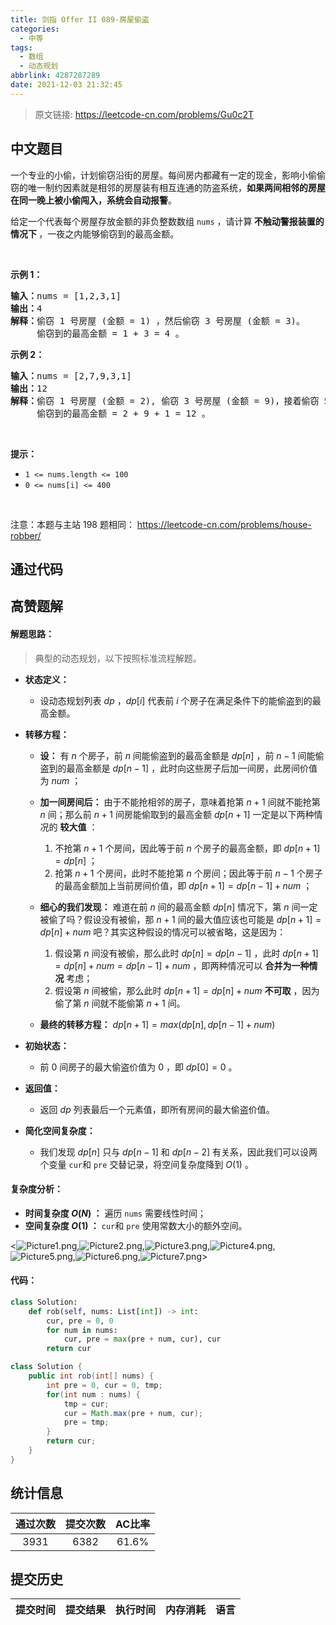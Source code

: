 ```yaml
---
title: 剑指 Offer II 089-房屋偷盗
categories:
  - 中等
tags:
  - 数组
  - 动态规划
abbrlink: 4287287289
date: 2021-12-03 21:32:45
---
```


> 原文链接: https://leetcode-cn.com/problems/Gu0c2T




## 中文题目
<div><p>一个专业的小偷，计划偷窃沿街的房屋。每间房内都藏有一定的现金，影响小偷偷窃的唯一制约因素就是相邻的房屋装有相互连通的防盗系统，<strong>如果两间相邻的房屋在同一晚上被小偷闯入，系统会自动报警</strong>。</p>

<p>给定一个代表每个房屋存放金额的非负整数数组 <code>nums</code>&nbsp;，请计算<strong>&nbsp;不触动警报装置的情况下 </strong>，一夜之内能够偷窃到的最高金额。</p>

<p>&nbsp;</p>

<p><strong>示例 1：</strong></p>

<pre>
<strong>输入：</strong>nums =<strong> </strong>[1,2,3,1]
<strong>输出：</strong>4
<strong>解释：</strong>偷窃 1 号房屋 (金额 = 1) ，然后偷窃 3 号房屋 (金额 = 3)。
&nbsp;    偷窃到的最高金额 = 1 + 3 = 4 。</pre>

<p><strong>示例 2：</strong></p>

<pre>
<strong>输入：</strong>nums =<strong> </strong>[2,7,9,3,1]
<strong>输出：</strong>12
<strong>解释：</strong>偷窃 1 号房屋 (金额 = 2), 偷窃 3 号房屋 (金额 = 9)，接着偷窃 5 号房屋 (金额 = 1)。
&nbsp;    偷窃到的最高金额 = 2 + 9 + 1 = 12 。
</pre>

<p>&nbsp;</p>

<p><strong>提示：</strong></p>

<ul>
	<li><code>1 &lt;= nums.length &lt;= 100</code></li>
	<li><code>0 &lt;= nums[i] &lt;= 400</code></li>
</ul>

<p>&nbsp;</p>

<p><meta charset="UTF-8" />注意：本题与主站 198&nbsp;题相同：&nbsp;<a href="https://leetcode-cn.com/problems/house-robber/">https://leetcode-cn.com/problems/house-robber/</a></p>
</div>

## 通过代码
<RecoDemo>
</RecoDemo>


## 高赞题解
#### 解题思路：

> 典型的动态规划，以下按照标准流程解题。

- **状态定义：**

  - 设动态规划列表 $dp$ ，$dp[i]$ 代表前 $i$ 个房子在满足条件下的能偷盗到的最高金额。

- **转移方程：**

  - **设：** 有 $n$ 个房子，前 $n$ 间能偷盗到的最高金额是 $dp[n]$ ，前 $n-1$ 间能偷盗到的最高金额是 $dp[n-1]$ ，此时向这些房子后加一间房，此房间价值为 $num$ ；
  - **加一间房间后：** 由于不能抢相邻的房子，意味着抢第 $n+1$ 间就不能抢第 $n$ 间；那么前 $n+1$ 间房能偷取到的最高金额 $dp[n+1]$ 一定是以下两种情况的 **较大值** ：
    1. 不抢第 $n+1$ 个房间，因此等于前 $n$ 个房子的最高金额，即 $dp[n+1] = dp[n]$ ；
    2. 抢第 $n+1$ 个房间，此时不能抢第 $n$ 个房间；因此等于前 $n-1$ 个房子的最高金额加上当前房间价值，即 $dp[n+1] = dp[n-1] + num$ ；

  - **细心的我们发现：** 难道在前 $n$ 间的最高金额 $dp[n]$ 情况下，第 $n$ 间一定被偷了吗？假设没有被偷，那 $n+1$ 间的最大值应该也可能是  $dp[n+1] = dp[n] + num$ 吧？其实这种假设的情况可以被省略，这是因为：
    1. 假设第 $n$ 间没有被偷，那么此时 $dp[n] = dp[n-1]$ ，此时 $dp[n+1] = dp[n] + num = dp[n-1] + num$ ，即两种情况可以 **合并为一种情况** 考虑；
    2. 假设第 $n$ 间被偷，那么此时 $dp[n+1] = dp[n] + num$ **不可取** ，因为偷了第 $n$ 间就不能偷第 $n+1$ 间。
  
  - **最终的转移方程：** $dp[n+1] = max(dp[n],dp[n-1]+num)$
  
- **初始状态：**

  - 前 $0$ 间房子的最大偷盗价值为 $0$ ，即 $dp[0] = 0$ 。

- **返回值：**

  - 返回 $dp$ 列表最后一个元素值，即所有房间的最大偷盗价值。

- **简化空间复杂度：**

  - 我们发现 $dp[n]$ 只与 $dp[n-1]$ 和 $dp[n-2]$ 有关系，因此我们可以设两个变量 `cur`和 `pre` 交替记录，将空间复杂度降到 $O(1)$ 。

#### 复杂度分析：

- **时间复杂度 $O(N)$ ：** 遍历 `nums` 需要线性时间；
- **空间复杂度 $O(1)$ ：** `cur`和 `pre` 使用常数大小的额外空间。

<![Picture1.png](../images/Gu0c2T-0.png),![Picture2.png](../images/Gu0c2T-1.png),![Picture3.png](../images/Gu0c2T-2.png),![Picture4.png](../images/Gu0c2T-3.png),![Picture5.png](../images/Gu0c2T-4.png),![Picture6.png](../images/Gu0c2T-5.png),![Picture7.png](../images/Gu0c2T-6.png)>

#### 代码：

```Python []
class Solution:
    def rob(self, nums: List[int]) -> int:
        cur, pre = 0, 0
        for num in nums:
            cur, pre = max(pre + num, cur), cur
        return cur
```

```Java []
class Solution {
    public int rob(int[] nums) {
        int pre = 0, cur = 0, tmp;
        for(int num : nums) {
            tmp = cur;
            cur = Math.max(pre + num, cur);
            pre = tmp;
        }
        return cur;
    }
}
```


## 统计信息
| 通过次数 | 提交次数 | AC比率 |
| :------: | :------: | :------: |
|    3931    |    6382    |   61.6%   |

## 提交历史
| 提交时间 | 提交结果 | 执行时间 |  内存消耗  | 语言 |
| :------: | :------: | :------: | :--------: | :--------: |
